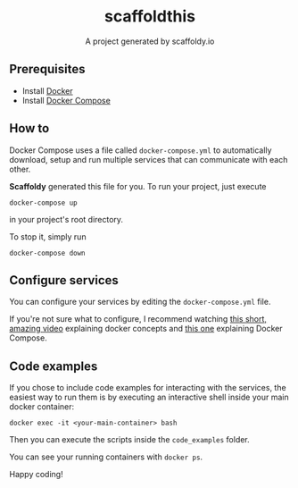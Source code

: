 <h1 align=center>scaffoldthis</h1>
<p align=center>A project generated by scaffoldy.io</p>
<p align=center></p>

## Prerequisites

  * Install [Docker](https://docs.docker.com/get-docker/)
  * Install [Docker Compose](https://docs.docker.com/compose/install/)

## How to

Docker Compose uses a file called ```docker-compose.yml``` to automatically download, setup and run multiple services
that can communicate with each other.

**Scaffoldy** generated this file for you. To run your project, just execute

`docker-compose up`

in your project's root directory.

To stop it, simply run

`docker-compose down`

## Configure services
You can configure your services by editing the `docker-compose.yml` file.

If you're not sure what to configure, I recommend watching [this short, amazing video](https://www.youtube.com/watch?v=6aBsjT5HoGY)
explaining docker concepts and [this one](https://www.youtube.com/watch?v=2qKlZQX1Ums) explaining Docker Compose.

## Code examples
If you chose to include code examples for interacting with the services, the easiest way to run them is by
executing an interactive shell inside your main docker container:
```
docker exec -it <your-main-container> bash
```
Then you can execute the scripts inside the `code_examples` folder.

You can see your running containers with `docker ps`.

Happy coding!








